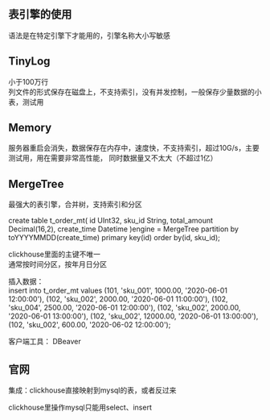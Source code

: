 ## 表引擎的使用

语法是在特定引擎下才能用的，引擎名称大小写敏感  

## TinyLog

小于100万行  
列文件的形式保存在磁盘上，不支持索引，没有并发控制，一般保存少量数据的小表，测试用

## Memory

服务器重启会消失，数据保存在内存中，速度快，不支持索引，超过10G/s，主要测试用，用在需要非常高性能，
同时数据量又不太大（不超过1亿）

## MergeTree

最强大的表引擎，合并树，支持索引和分区

create table t_order_mt(
    id UInt32,
    sku_id String,
    total_amount Decimal(16,2),
    create_time Datetime
)engine = MergeTree
    partition by toYYYYMMDD(create_time) 
    primary key(id)
    order by(id, sku_id);

clickhouse里面的主键不唯一  
通常按时间分区，按年月日分区  

插入数据：  
insert into t_order_mt values
(101, 'sku_001', 1000.00, '2020-06-01 12:00:00'),
(102, 'sku_002', 2000.00, '2020-06-01 11:00:00'),
(102, 'sku_004', 2500.00, '2020-06-01 12:00:00'),
(102, 'sku_002', 2000.00, '2020-06-01 13:00:00'),
(102, 'sku_002', 12000.00, '2020-06-01 13:00:00'),
(102, 'sku_002', 600.00, '2020-06-02 12:00:00');

客户端工具： DBeaver 

## 官网

集成：clickhouse直接映射到mysql的表，或者反过来  

clickhouse里操作mysql只能用select、insert